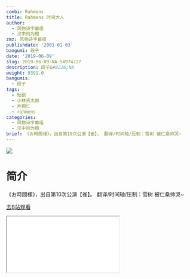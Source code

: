 ```yaml
---
combi: Rahmens
title: Rahmens 时间大人
author:
  - 风物诗字幕组
  - 汉中则为橙
zmz: 风物诗字幕组
publishdate: '2001-01-03'
bangumi: 段子
date: '2019-06-09'
slug: 2019-06-09-NA-54974727
description: 段子&#8226;NA
weight: 9391.0
bangumis:
  - 段子
tags:
  - 短剧
  - 小林贤太郎
  - 片桐仁
  - rahmens
categories:
  - 风物诗字幕组
  - 汉中则为橙
brief: 《お時間様》，出自第10次公演【雀】。 翻译/时间轴/压制：雪树 被仁桑帅哭~
---
```

![](https://raw.githubusercontent.com/tcgriffith/owaraisite/master/static/tmpimg/68797c104f206df252c2fa98f6940a349ac01611.jpg.480.jpg)
# 简介  
《お時間様》，出自第10次公演【雀】。
翻译/时间轴/压制：雪树
被仁桑帅哭~  

[去B站观看](https://www.bilibili.com/video/av54974727/)
<div class ="resp-container"><iframe class="testiframe" src="//player.bilibili.com/player.html?aid=54974727"", scrolling="no", allowfullscreen="true" > </iframe></div> 
